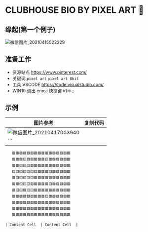 # CLUBHOUSE BIO BY PIXEL ART :wave:

## 缘起(第一个例子)

![微信图片_20210415022229](https://user-images.githubusercontent.com/81325606/115052348-6ce25f00-9f10-11eb-85f3-738184c5ff78.png)

## 准备工作

* 资源站点 https://www.pinterest.com/
* 关键词 `pixel art` `pixel art 8bit`
* 工具 VSCODE https://code.visualstudio.com/
* WIN10 调出 emoji 快捷键  `WIN+;`

## 示例

| 图片参考  | 复制代码 |
| --- | --- |
| ![微信图片_20210417003940](https://user-images.githubusercontent.com/81325606/115056472-7cb07200-9f15-11eb-9da3-4c6bd85636c6.png)
  | ```
       🟥🟥🟥🟥🟥🟥🟥🟥🟥🟥🟥🟥🟥🟥🟥🟥
       🟥🟥🟥🟨🟥🟥🟥🟥🟥🟨🟥🟥🟥🟥🟥🟥
       🟥🟥🟨🟨🟨🟥🟥🟥🟥🟥🟥🟥🟥🟥🟥🟥
       🟨🟨🟨🟨🟨🟨🟨🟥🟥🟥🟨🟥🟥🟥🟥🟥
       🟥🟨🟨🟨🟨🟨🟥🟥🟥🟥🟥🟥🟥🟥🟥🟥
       🟥🟥🟨🟨🟨🟥🟥🟥🟥🟥🟨🟥🟥🟥🟥🟥
       🟥🟨🟨🟥🟨🟨🟥🟥🟥🟥🟥🟥🟥🟥🟥🟥
       🟥🟥🟥🟥🟥🟥🟥🟥🟥🟨🟥🟥🟥🟥🟥🟥
       🟥🟥🟥🟥🟥🟥🟥🟥🟥🟥🟥🟥🟥🟥🟥🟥
       🟥🟥🟥🟥🟥🟥🟥🟥🟥🟥🟥🟥🟥🟥🟥🟥
       🟥🟥🟥🟥🟥🟥🟥🟥🟥🟥🟥🟥🟥🟥🟥🟥
``` |
| Content Cell  | Content Cell  |

